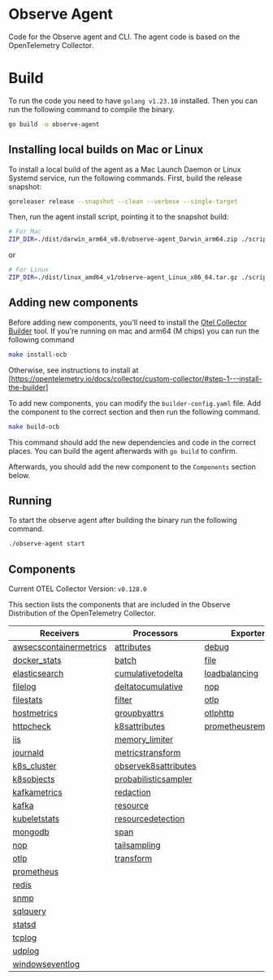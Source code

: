 # Observe Agent

Code for the Observe agent and CLI. The agent code is based on the OpenTelemetry Collector.

# Build

To run the code you need to have `golang v1.23.10` installed. Then you can run the following command to compile the binary.

```sh
go build -o observe-agent
```

## Installing local builds on Mac or Linux

To install a local build of the agent as a Mac Launch Daemon or Linux Systemd service, run the following commands. First, build the release snapshot:

```sh
goreleaser release --snapshot --clean --verbose --single-target
```

Then, run the agent install script, pointing it to the snapshot build:

```sh
# For Mac
ZIP_DIR=./dist/darwin_arm64_v8.0/observe-agent_Darwin_arm64.zip ./scripts/install_mac.sh --token <token> --observe_url <observe_url>
```

or

```sh
# For Linux
ZIP_DIR=./dist/linux_amd64_v1/observe-agent_Linux_x86_64.tar.gz ./scripts/install_linux.sh --token <token> --observe_url <observe_url>
```

## Adding new components

Before adding new components, you'll need to install the [Otel Collector Builder](https://github.com/open-telemetry/opentelemetry-collector/tree/main/cmd/builder) tool. If you're running on mac and arm64 (M chips) you can run the following command

```sh
make install-ocb
```

Otherwise, see instructions to install at [https://opentelemetry.io/docs/collector/custom-collector/#step-1---install-the-builder]

To add new components, you can modify the `builder-config.yaml` file. Add the component to the correct section and then run the following command.

```sh
make build-ocb
```

This command should add the new dependencies and code in the correct places. You can build the agent afterwards with `go build` to confirm.

Afterwards, you should add the new component to the `Components` section below.

## Running

To start the observe agent after building the binary run the following command.

```sh
./observe-agent start
```

## Components

Current OTEL Collector Version: `v0.128.0`

This section lists the components that are included in the Observe Distribution of the OpenTelemetry Collector.

| Receivers                                                | Processors                                            | Exporters                                              | Extensions                              | Connectors                          |
|----------------------------------------------------------|-------------------------------------------------------|--------------------------------------------------------|-----------------------------------------|-------------------------------------|
| [awsecscontainermetrics][awsecscontainermetricsreceiver] | [attributes][attributesprocessor]                     | [debug][debugexporter]                                 | [cgroupruntime][cgroupruntimeextension] | [count][countconnector]             |
| [docker_stats][dockerstatsreceiver]                      | [batch][batchprocessor]                               | [file][fileexporter]                                   | [file_storage][filestorage]             | [forward][forwardconnector]         |
| [elasticsearch][elasticsearchreceiver]                   | [cumulativetodelta][cumulativetodeltaprocessor]       | [loadbalancing][loadbalancingexporter]                 | [health_check][healthcheckextension]    | [spanmetrics][spanmetricsconnector] |
| [filelog][filelogreceiver]                               | [deltatocumulative][deltatocumulativeprocessor]       | [nop][nopexporter]                                     | [pprof][pprofextension]                 |                                     |
| [filestats][filestatsreceiver]                           | [filter][filterprocessor]                             | [otlp][otlpexporter]                                   | [zpages][zpagesextension]               |                                     |
| [hostmetrics][hostmetricsreceiver]                       | [groupbyattrs][groupbyattrsprocessor]                 | [otlphttp][otlphttpexporter]                           |                                         |                                     |
| [httpcheck][httpcheckreceiver]                           | [k8sattributes][k8sattributesprocessor]               | [prometheusremotewrite][prometheusremotewriteexporter] |                                         |                                     |
| [iis][iisreceiver]                                       | [memory_limiter][memorylimiterprocessor]              |                                                        |                                         |                                     |
| [journald][journaldreceiver]                             | [metricstransform][metricstransformprocessor]         |                                                        |                                         |                                     |
| [k8s_cluster][k8sclusterreceiver]                        | [observek8sattributes][observek8sattributesprocessor] |                                                        |                                         |                                     |
| [k8sobjects][k8sobjectsreceiver]                         | [probabilisticsampler][probabilisticsamplerprocessor] |                                                        |                                         |                                     |
| [kafkametrics][kafkametricsreceiver]                     | [redaction][redactionprocessor]                       |                                                        |                                         |                                     |
| [kafka][kafkareceiver]                                   | [resource][resourceprocessor]                         |                                                        |                                         |                                     |
| [kubeletstats][kubeletstatsreceiver]                     | [resourcedetection][resourcedetectionprocessor]       |                                                        |                                         |                                     |
| [mongodb][mongodbreceiver]                               | [span][spanprocessor]                                 |                                                        |                                         |                                     |
| [nop][nopreceiver]                                       | [tailsampling][tailsamplingprocessor]                 |                                                        |                                         |                                     |
| [otlp][otlpreceiver]                                     | [transform][transformprocessor]                       |                                                        |                                         |                                     |
| [prometheus][prometheusreceiver]                         |                                                       |                                                        |                                         |                                     |
| [redis][redisreceiver]                                   |                                                       |                                                        |                                         |                                     |
| [snmp][snmpreceiver]                                     |                                                       |                                                        |                                         |                                     |
| [sqlquery][sqlqueryreceiver]                             |                                                       |                                                        |                                         |                                     |
| [statsd][statsdreceiver]                                 |                                                       |                                                        |                                         |                                     |
| [tcplog][tcplogreceiver]                                 |                                                       |                                                        |                                         |                                     |
| [udplog][udplogreceiver]                                 |                                                       |                                                        |                                         |                                     |
| [windowseventlog][windowseventlogreceiver]               |                                                       |                                                        |                                         |                                     |

[awsecscontainermetricsreceiver]: https://github.com/open-telemetry/opentelemetry-collector-contrib/tree/v0.128.0/receiver/awsecscontainermetricsreceiver
[dockerstatsreceiver]: https://github.com/open-telemetry/opentelemetry-collector-contrib/tree/v0.128.0/receiver/dockerstatsreceiver
[elasticsearchreceiver]: https://github.com/open-telemetry/opentelemetry-collector-contrib/tree/v0.128.0/receiver/elasticsearchreceiver
[filelogreceiver]: https://github.com/open-telemetry/opentelemetry-collector-contrib/tree/v0.128.0/receiver/filelogreceiver
[filestatsreceiver]: https://github.com/open-telemetry/opentelemetry-collector-contrib/tree/v0.128.0/receiver/filestatsreceiver
[hostmetricsreceiver]: https://github.com/open-telemetry/opentelemetry-collector-contrib/tree/v0.128.0/receiver/hostmetricsreceiver
[httpcheckreceiver]: https://github.com/open-telemetry/opentelemetry-collector-contrib/tree/v0.128.0/receiver/httpcheckreceiver
[iisreceiver]: https://github.com/open-telemetry/opentelemetry-collector-contrib/tree/v0.128.0/receiver/iisreceiver
[journaldreceiver]: https://github.com/open-telemetry/opentelemetry-collector-contrib/tree/v0.128.0/receiver/journaldreceiver
[k8sclusterreceiver]: https://github.com/open-telemetry/opentelemetry-collector-contrib/tree/v0.128.0/receiver/k8sclusterreceiver
[k8sobjectsreceiver]: https://github.com/open-telemetry/opentelemetry-collector-contrib/tree/v0.128.0/receiver/k8sobjectsreceiver
[kafkametricsreceiver]: https://github.com/open-telemetry/opentelemetry-collector-contrib/tree/v0.128.0/receiver/kafkametricsreceiver
[kafkareceiver]: https://github.com/open-telemetry/opentelemetry-collector-contrib/tree/v0.128.0/receiver/kafkareceiver
[kubeletstatsreceiver]: https://github.com/open-telemetry/opentelemetry-collector-contrib/tree/v0.128.0/receiver/kubeletstatsreceiver
[mongodbreceiver]: https://github.com/open-telemetry/opentelemetry-collector-contrib/tree/v0.128.0/receiver/mongodbreceiver
[nopreceiver]: https://github.com/open-telemetry/opentelemetry-collector/tree/v0.128.0/receiver/nopreceiver
[otlpreceiver]: https://github.com/open-telemetry/opentelemetry-collector/tree/v0.128.0/receiver/otlpreceiver
[prometheusreceiver]: https://github.com/open-telemetry/opentelemetry-collector-contrib/tree/v0.128.0/receiver/prometheusreceiver
[redisreceiver]: https://github.com/open-telemetry/opentelemetry-collector-contrib/tree/v0.128.0/receiver/redisreceiver
[snmpreceiver]: https://github.com/open-telemetry/opentelemetry-collector-contrib/tree/v0.128.0/receiver/snmpreceiver
[sqlqueryreceiver]: https://github.com/open-telemetry/opentelemetry-collector-contrib/tree/v0.128.0/receiver/sqlqueryreceiver
[statsdreceiver]: https://github.com/open-telemetry/opentelemetry-collector-contrib/tree/v0.128.0/receiver/statsdreceiver
[tcplogreceiver]: https://github.com/open-telemetry/opentelemetry-collector-contrib/tree/v0.128.0/receiver/tcplogreceiver
[udplogreceiver]: https://github.com/open-telemetry/opentelemetry-collector-contrib/tree/v0.128.0/receiver/udplogreceiver
[windowseventlogreceiver]: https://github.com/open-telemetry/opentelemetry-collector-contrib/tree/v0.128.0/receiver/windowseventlogreceiver
[attributesprocessor]: https://github.com/open-telemetry/opentelemetry-collector-contrib/tree/v0.128.0/processor/attributesprocessor
[batchprocessor]: https://github.com/open-telemetry/opentelemetry-collector/tree/v0.128.0/processor/batchprocessor
[cumulativetodeltaprocessor]: https://github.com/open-telemetry/opentelemetry-collector-contrib/tree/v0.128.0/processor/cumulativetodeltaprocessor
[deltatocumulativeprocessor]: https://github.com/open-telemetry/opentelemetry-collector-contrib/tree/v0.128.0/processor/deltatocumulativeprocessor
[filterprocessor]: https://github.com/open-telemetry/opentelemetry-collector-contrib/tree/v0.128.0/processor/filterprocessor
[groupbyattrsprocessor]: https://github.com/open-telemetry/opentelemetry-collector-contrib/tree/v0.128.0/processor/groupbyattrsprocessor
[k8sattributesprocessor]: https://github.com/open-telemetry/opentelemetry-collector-contrib/tree/v0.128.0/processor/k8sattributesprocessor
[memorylimiterprocessor]: https://github.com/open-telemetry/opentelemetry-collector/tree/v0.128.0/processor/memorylimiterprocessor
[metricstransformprocessor]: https://github.com/open-telemetry/opentelemetry-collector-contrib/tree/v0.128.0/processor/metricstransformprocessor
[observek8sattributesprocessor]: ./components/processors/observek8sattributesprocessor
[probabilisticsamplerprocessor]: https://github.com/open-telemetry/opentelemetry-collector-contrib/tree/v0.128.0/processor/probabilisticsamplerprocessor
[redactionprocessor]: https://github.com/open-telemetry/opentelemetry-collector-contrib/tree/v0.128.0/processor/redactionprocessor
[resourceprocessor]: https://github.com/open-telemetry/opentelemetry-collector-contrib/tree/v0.128.0/processor/resourceprocessor
[resourcedetectionprocessor]: https://github.com/open-telemetry/opentelemetry-collector-contrib/tree/v0.128.0/processor/resourcedetectionprocessor
[spanprocessor]: https://github.com/open-telemetry/opentelemetry-collector-contrib/tree/v0.128.0/processor/spanprocessor
[tailsamplingprocessor]: https://github.com/open-telemetry/opentelemetry-collector-contrib/tree/v0.128.0/processor/tailsamplingprocessor
[transformprocessor]: https://github.com/open-telemetry/opentelemetry-collector-contrib/tree/v0.128.0/processor/transformprocessor
[debugexporter]: https://github.com/open-telemetry/opentelemetry-collector/tree/v0.128.0/exporter/debugexporter
[fileexporter]: https://github.com/open-telemetry/opentelemetry-collector-contrib/tree/v0.128.0/exporter/fileexporter
[loadbalancingexporter]: https://github.com/open-telemetry/opentelemetry-collector-contrib/tree/v0.128.0/exporter/loadbalancingexporter
[nopexporter]: https://github.com/open-telemetry/opentelemetry-collector/tree/v0.128.0/exporter/nopexporter
[otlpexporter]: https://github.com/open-telemetry/opentelemetry-collector/tree/v0.128.0/exporter/otlpexporter
[otlphttpexporter]: https://github.com/open-telemetry/opentelemetry-collector/tree/v0.128.0/exporter/otlphttpexporter
[prometheusremotewriteexporter]: https://github.com/open-telemetry/opentelemetry-collector-contrib/tree/v0.128.0/exporter/prometheusremotewriteexporter
[countconnector]: https://github.com/open-telemetry/opentelemetry-collector-contrib/tree/v0.128.0/connector/countconnector
[forwardconnector]: https://github.com/open-telemetry/opentelemetry-collector/tree/v0.128.0/connector/forwardconnector
[spanmetricsconnector]: https://github.com/open-telemetry/opentelemetry-collector-contrib/tree/v0.128.0/connector/spanmetricsconnector
[filestorage]: https://github.com/open-telemetry/opentelemetry-collector-contrib/tree/v0.128.0/extension/storage/filestorage
[cgroupruntimeextension]: https://github.com/open-telemetry/opentelemetry-collector-contrib/tree/v0.128.0/extension/cgroupruntimeextension
[healthcheckextension]: https://github.com/open-telemetry/opentelemetry-collector-contrib/tree/v0.128.0/extension/healthcheckextension
[pprofextension]: https://github.com/open-telemetry/opentelemetry-collector-contrib/tree/v0.128.0/extension/pprofextension
[zpagesextension]: https://github.com/open-telemetry/opentelemetry-collector/tree/v0.128.0/extension/zpagesextension
